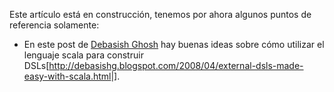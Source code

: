 Este artículo está en construcción, tenemos por ahora algunos puntos de referencia solamente:

-   En este post de [Debasish Ghosh](debasish-ghosh.html) hay buenas ideas sobre cómo utilizar el lenguaje scala para construir DSLs\[<http://debasishg.blogspot.com/2008/04/external-dsls-made-easy-with-scala.html>|\].

